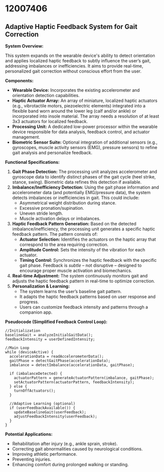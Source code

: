 # 12007406

## Adaptive Haptic Feedback System for Gait Correction

**System Overview:**

This system expands on the wearable device's ability to detect orientation and applies localized haptic feedback to subtly influence the user’s gait, addressing imbalances or inefficiencies. It aims to provide real-time, personalized gait correction without conscious effort from the user.

**Components:**

*   **Wearable Device:** Incorporates the existing accelerometer and orientation detection capabilities.
*   **Haptic Actuator Array:** An array of miniature, localized haptic actuators (e.g., vibrotactile motors, piezoelectric elements) integrated into a flexible band worn around the lower leg (calf and/or ankle) or incorporated into insole material. The array needs a resolution of at least 3x3 actuators for localized feedback.
*   **Processing Unit:** A dedicated low-power processor within the wearable device responsible for data analysis, feedback control, and actuator management.
*   **Biometric Sensor Suite:** Optional integration of additional sensors (e.g., gyroscopes, muscle activity sensors (EMG), pressure sensors) to refine gait analysis and personalize feedback.

**Functional Specifications:**

1.  **Gait Phase Detection:** The processing unit analyzes accelerometer and gyroscope data to identify distinct phases of the gait cycle (heel strike, stance, swing).  Biometric data refines this detection if available.
2.  **Imbalance/Inefficiency Detection:** Using the gait phase information and accelerometer data (and potentially EMG/pressure data), the system detects imbalances or inefficiencies in gait. This could include:
    *   Asymmetrical weight distribution during stance.
    *   Excessive pronation/supination.
    *   Uneven stride length.
    *   Muscle activation delays or imbalances.
3.  **Haptic Feedback Pattern Generation:** Based on the detected imbalance/inefficiency, the processing unit generates a specific haptic feedback pattern. The pattern consists of:
    *   **Actuator Selection:**  Identifies the actuators on the haptic array that correspond to the area requiring correction.
    *   **Amplitude Control:**  Sets the intensity of the vibration for each actuator.
    *   **Timing Control:**  Synchronizes the haptic feedback with the specific gait phase.  Feedback is *subtle* – not disruptive – designed to encourage proper muscle activation and biomechanics.
4.  **Real-time Adjustment:**  The system continuously monitors gait and adjusts the haptic feedback pattern in real-time to optimize correction.
5.  **Personalization & Learning:**
    *   The system learns the user’s baseline gait pattern.
    *   It adapts the haptic feedback patterns based on user response and progress.
    *   Users can customize feedback intensity and patterns through a companion app.

**Pseudocode (Simplified Feedback Control Loop):**

```pseudocode
//Initialization
baselineGait = analyzeInitialGaitData();
feedbackIntensity = userDefinedIntensity;

//Main Loop
while (deviceActive) {
  accelerationData = readAccelerometerData();
  gaitPhase = detectGaitPhase(accelerationData);
  imbalance = detectImbalance(accelerationData, gaitPhase);

  if (imbalanceDetected) {
    actuatorPattern = generateActuatorPattern(imbalance, gaitPhase);
    setActuatorPattern(actuatorPattern, feedbackIntensity);
  } else {
    turnOffActuators();
  }

  //Adaptive Learning (optional)
  if (userFeedbackAvailable()) {
    updateBaselineGait(userFeedback);
    adjustFeedbackIntensity(userFeedback);
  }
}
```

**Potential Applications:**

*   Rehabilitation after injury (e.g., ankle sprain, stroke).
*   Correcting gait abnormalities caused by neurological conditions.
*   Improving athletic performance.
*   Preventing injuries.
*   Enhancing comfort during prolonged walking or standing.